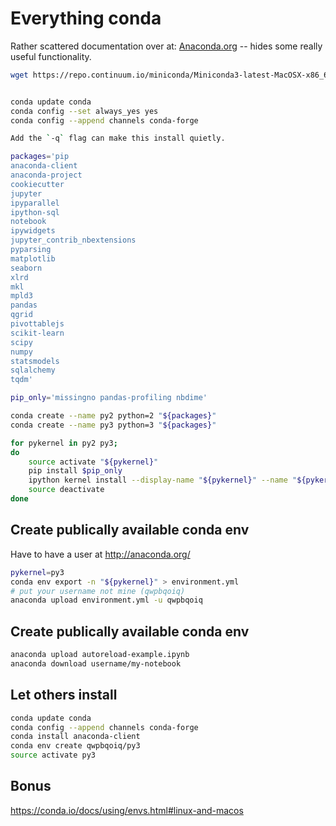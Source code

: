 # Everything conda

Rather scattered documentation over at: [Anaconda.org](https://docs.continuum.io/anaconda-cloud/using) -- hides some really useful functionality.

```bash
wget https://repo.continuum.io/miniconda/Miniconda3-latest-MacOSX-x86_64.sh


conda update conda
conda config --set always_yes yes
conda config --append channels conda-forge

Add the `-q` flag can make this install quietly.

packages='pip
anaconda-client
anaconda-project
cookiecutter
jupyter
ipyparallel
ipython-sql
notebook
ipywidgets
jupyter_contrib_nbextensions
pyparsing
matplotlib
seaborn
xlrd
mkl
mpld3
pandas
qgrid
pivottablejs
scikit-learn
scipy
numpy
statsmodels
sqlalchemy
tqdm'

pip_only='missingno pandas-profiling nbdime'

conda create --name py2 python=2 "${packages}"
conda create --name py3 python=3 "${packages}"

for pykernel in py2 py3;
do
    source activate "${pykernel}"
    pip install $pip_only
    ipython kernel install --display-name "${pykernel}" --name "${pykernel}"
    source deactivate
done
```

## Create publically available conda env

Have to have a user at http://anaconda.org/


```bash
pykernel=py3
conda env export -n "${pykernel}" > environment.yml
# put your username not mine (qwpbqoiq)
anaconda upload environment.yml -u qwpbqoiq
```

## Create publically available conda env


```bash
anaconda upload autoreload-example.ipynb
anaconda download username/my-notebook
```


## Let others install

```bash
conda update conda
conda config --append channels conda-forge
conda install anaconda-client
conda env create qwpbqoiq/py3
source activate py3
```



## Bonus

https://conda.io/docs/using/envs.html#linux-and-macos

